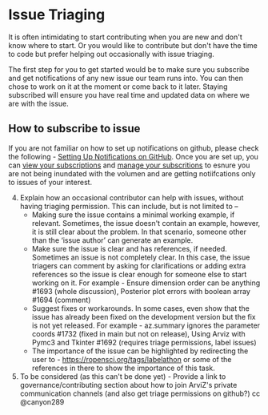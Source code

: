 # **Issue Triaging**

It is often intimidating to start contributing when you are new and don't know where to start. Or you would like to contribute but don't have the time to code but prefer helping out occasionally with issue triaging. 

The first step for you to get started would be to make sure you subscribe and get notifications of any new issue our team runs into. You can then chose to work on it at the moment or come back to it later. Staying subscribed will ensure you have real time and updated data on where we are with the issue. 

## How to subscribe to issue 

If you are not familiar on how to set up notifications on github, please check the following - [Setting Up Notifications on GitHub](https://docs.github.com/en/github/managing-subscriptions-and-notifications-on-github/setting-up-notifications).
Once you are set up, you can [view your subscriptions](https://docs.github.com/en/github/managing-subscriptions-and-notifications-on-github/managing-subscriptions-for-activity-on-github/viewing-your-subscriptions) and [manage your subscritions](https://docs.github.com/en/github/managing-subscriptions-and-notifications-on-github/managing-subscriptions-for-activity-on-github/managing-your-subscriptions) to esnure you are not being inundated with the volumen and are getting notiifcations only to issues of your interest. 



4.	Explain how an occasional contributor can help with issues, without having triaging permission. This can include, but is not limited to –
    - Making sure the issue contains a minimal working example, if relevant. Sometimes, the issue doesn't contain an example, however, it is still clear about the problem. In that       scenario, someone other than the ‘issue author’ can generate an example.
    - Make sure the issue is clear and has references, if needed. Sometimes an issue is not completely clear. In this case,  the issue triagers can comment by asking for                 clarifications or adding extra references so the issue is clear enough for someone else to start working on it. For example - Ensure dimension order can be anything #1693         (whole discussion), Posterior plot errors with boolean array #1694 (comment)
    - Suggest fixes or workarounds. In some cases, even show that the issue has already been fixed on the development version but the fix is not yet released. For example -             az.summary ignores the parameter coords #1732 (fixed in main but not on release), Using Arviz with Pymc3 and Tkinter #1692 (requires triage permissions, label issues)
    - The importance of the issue can be highlighted by redirecting the user to  - https://ropensci.org/tags/labelathon or some of the references in there to show the importance          of this task.
5.	To be considered (as this can't be done yet)  - Provide a link to governance/contributing section about how to join ArviZ's private communication channels (and also get triage     permissions on github?) cc @canyon289



